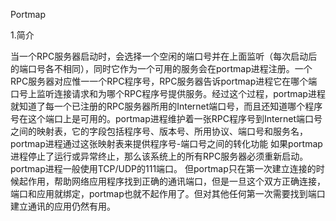 Portmap

1.简介

当一个RPC服务器启动时，会选择一个空闲的端口号并在上面监听（每次启动后的端口号各不相同），同时它作为一个可用的服务会在portmap进程注册。一个RPC服务器对应惟一一个RPC程序号，RPC服务器告诉portmap进程它在哪个端口号上监听连接请求和为哪个RPC程序号提供服务。经过这个过程，portmap进程就知道了每一个已注册的RPC服务器所用的Internet端口号，而且还知道哪个程序号在这个端口上是可用的。portmap进程维护着一张RPC程序号到Internet端口号之间的映射表，它的字段包括程序号、版本号、所用协议、端口号和服务名，portmap进程通过这张映射表来提供程序号-端口号之间的转化功能
如果portmap进程停止了运行或异常终止，那么该系统上的所有RPC服务器必须重新启动。
portmap进程一般使用TCP/UDP的111端口。
但portmap只在第一次建立连接的时候起作用，帮助网络应用程序找到正确的通讯端口，但是一旦这个双方正确连接，端口和应用就绑定，portmap也就不起作用了。但对其他任何第一次需要找到端口建立通讯的应用仍然有用。